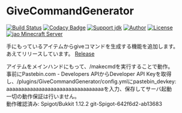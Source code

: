 # GiveCommandGenerator
[![Build Status](https://travis-ci.org/jaoafa/GiveCommandGenerator.svg?branch=master)](https://travis-ci.org/jaoafa/GiveCommandGenerator)
[![Codacy Badge](https://api.codacy.com/project/badge/Grade/79e1c60442874bf4ac6d135f647e85de)](https://www.codacy.com/app/book000/GiveCommandGenerator?utm_source=github.com&amp;utm_medium=referral&amp;utm_content=jaoafa/GiveCommandGenerator&amp;utm_campaign=Badge_Grade)
[![Support jdk](https://img.shields.io/badge/Support%20jdk-oraclejdk8-red.svg)](https://img.shields.io)
[![Author](https://img.shields.io/badge/Author%20MinecraftID-mine__book000-orange.svg)](https://img.shields.io)
[![License](https://img.shields.io/badge/license-None-yellow.svg)](https://img.shields.io)  
[![jao Minecraft Server](https://raw.githubusercontent.com/jaoafa/jao-Minecraft-Server/master/logo/new_logo-421x97.png)](https://jaoafa.com)

手にもっているアイテムからgiveコマンドを生成する機能を追加します。  
あえてリリースしています。 [Release](https://github.com/jaoafa/GiveCommandGenerator/releases)

アイテムをメインハンドにもって、/makecmdを実行することで動作。  
事前にPastebin.com - Developers APIからDeveloper API Keyを取得し、/plugins/GiveCommandGenerator/config.ymlにpastebin_devkey: aaaaaaaaaaaaaaaaaaaaaaaaaaaaaaaaaを入力、保存してサーバ起動  
一切の動作保証は行いません。  
動作確認済み: Spigot/Bukkit 1.12.2 git-Spigot-642f6d2-ab13683
